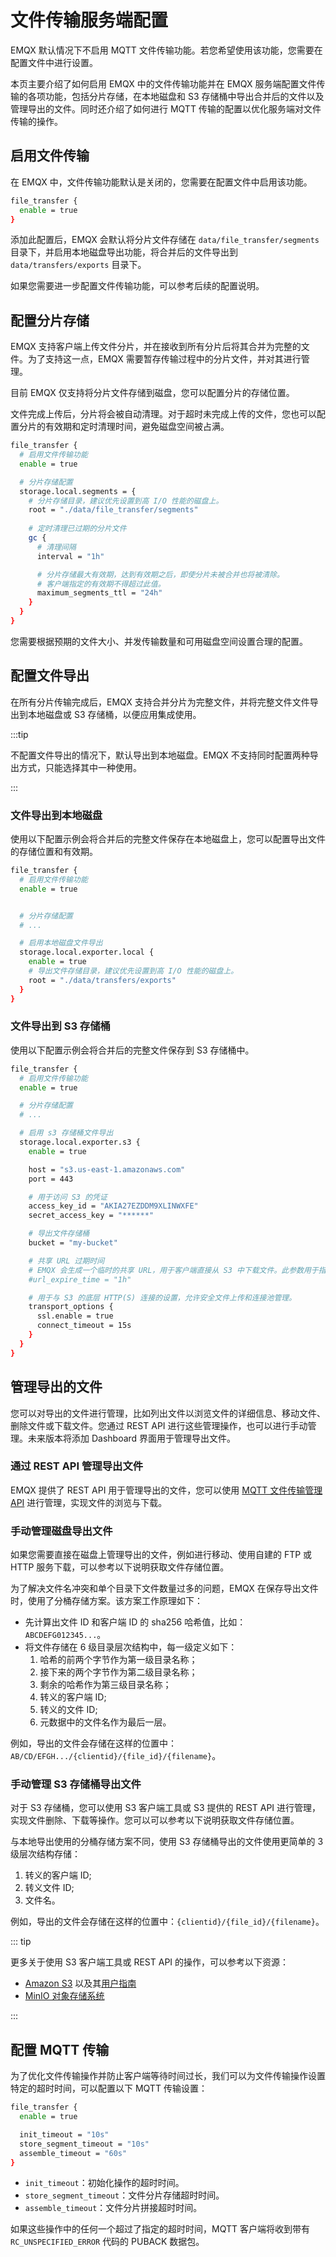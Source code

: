 # 文件传输服务端配置

EMQX 默认情况下不启用 MQTT 文件传输功能。若您希望使用该功能，您需要在配置文件中进行设置。

本页主要介绍了如何启用 EMQX 中的文件传输功能并在 EMQX 服务端配置文件传输的各项功能，包括分片存储，在本地磁盘和 S3 存储桶中导出合并后的文件以及管理导出的文件。同时还介绍了如何进行 MQTT 传输的配置以优化服务端对文件传输的操作。

## 启用文件传输

在 EMQX 中，文件传输功能默认是关闭的，您需要在配置文件中启用该功能。

```bash
file_transfer {
  enable = true
}
```

添加此配置后，EMQX 会默认将分片文件存储在 `data/file_transfer/segments` 目录下，并启用本地磁盘导出功能，将合并后的文件导出到 `data/transfers/exports` 目录下。

如果您需要进一步配置文件传输功能，可以参考后续的配置说明。

## 配置分片存储

EMQX 支持客户端上传文件分片，并在接收到所有分片后将其合并为完整的文件。为了支持这一点，EMQX 需要暂存传输过程中的分片文件，并对其进行管理。

目前 EMQX 仅支持将分片文件存储到磁盘，您可以配置分片的存储位置。

文件完成上传后，分片将会被自动清理。对于超时未完成上传的文件，您也可以配置分片的有效期和定时清理时间，避免磁盘空间被占满。

```bash
file_transfer {
  # 启用文件传输功能
  enable = true

  # 分片存储配置
  storage.local.segments = {
    # 分片存储目录，建议优先设置到高 I/O 性能的磁盘上。
    root = "./data/file_transfer/segments"
    
    # 定时清理已过期的分片文件
    gc {
      # 清理间隔
      interval = "1h"

      # 分片存储最大有效期，达到有效期之后，即使分片未被合并也将被清除。
      # 客户端指定的有效期不得超过此值。
      maximum_segments_ttl = "24h"
    }
  }
}
```

您需要根据预期的文件大小、并发传输数量和可用磁盘空间设置合理的配置。

## 配置文件导出

在所有分片传输完成后，EMQX 支持合并分片为完整文件，并将完整文件文件导出到本地磁盘或 S3 存储桶，以便应用集成使用。

:::tip

不配置文件导出的情况下，默认导出到本地磁盘。EMQX 不支持同时配置两种导出方式，只能选择其中一种使用。

:::

### 文件导出到本地磁盘

使用以下配置示例会将合并后的完整文件保存在本地磁盘上，您可以配置导出文件的存储位置和有效期。

```bash
file_transfer {
  # 启用文件传输功能
  enable = true


  # 分片存储配置
  # ...

  # 启用本地磁盘文件导出
  storage.local.exporter.local {
    enable = true
    # 导出文件存储目录，建议优先设置到高 I/O 性能的磁盘上。
    root = "./data/transfers/exports"
  }
}
```

### 文件导出到 S3 存储桶

使用以下配置示例会将合并后的完整文件保存到 S3 存储桶中。

```bash
file_transfer {
  # 启用文件传输功能
  enable = true

  # 分片存储配置
  # ...

  # 启用 s3 存储桶文件导出
  storage.local.exporter.s3 {
    enable = true

    host = "s3.us-east-1.amazonaws.com"
    port = 443

    # 用于访问 S3 的凭证
    access_key_id = "AKIA27EZDDM9XLINWXFE"
    secret_access_key = "******"

    # 导出文件存储桶
    bucket = "my-bucket"

    # 共享 URL 过期时间
    # EMQX 会生成一个临时的共享 URL，用于客户端直接从 S3 中下载文件。此参数用于指定 EMQX 通过 API 返回的文件下载 URL 的过期时间，过期后 URL 将不可用，实际 S3 中文件仍然存在。
    #url_expire_time = "1h"

    # 用于与 S3 的底层 HTTP(S) 连接的设置，允许安全文件上传和连接池管理。
    transport_options {
      ssl.enable = true
      connect_timeout = 15s
    }
  }
}
```

## 管理导出的文件

您可以对导出的文件进行管理，比如列出文件以浏览文件的详细信息、移动文件、删除文件或下载文件。您通过 REST API 进行这些管理操作，也可以进行手动管理。未来版本将添加 Dashboard 界面用于管理导出文件。

### 通过 REST API 管理导出文件

EMQX 提供了 REST API 用于管理导出的文件，您可以使用 [MQTT 文件传输管理 API](https://docs.emqx.com/zh/enterprise/v5.3/admin/api-docs.html#tag/File-Transfer) 进行管理，实现文件的浏览与下载。

### 手动管理磁盘导出文件

如果您需要直接在磁盘上管理导出的文件，例如进行移动、使用自建的 FTP 或 HTTP 服务下载，可以参考以下说明获取文件存储位置。

为了解决文件名冲突和单个目录下文件数量过多的问题，EMQX 在保存导出文件时，使用了分桶存储方案。该方案工作原理如下：

- 先计算出文件 ID 和客户端 ID 的 sha256 哈希值，比如：`ABCDEFG012345...`。
- 将文件存储在 6 级目录层次结构中，每一级定义如下：
  1. 哈希的前两个字节作为第一级目录名称；
  2. 接下来的两个字节作为第二级目录名称；
  3. 剩余的哈希作为第三级目录名称；
  4. 转义的客户端 ID;
  5. 转义的文件 ID;
  6. 元数据中的文件名作为最后一层。

例如，导出的文件会存储在这样的位置中：`AB/CD/EFGH.../{clientid}/{file_id}/{filename}`。

### 手动管理 S3 存储桶导出文件

对于 S3 存储桶，您可以使用 S3 客户端工具或 S3 提供的 REST API 进行管理，实现文件删除、下载等操作。您可以可以参考以下说明获取文件存储位置。

与本地导出使用的分桶存储方案不同，使用 S3 存储桶导出的文件使用更简单的 3 级层次结构存储：

1. 转义的客户端 ID;
2. 转义文件 ID;
3. 文件名。

例如，导出的文件会存储在这样的位置中：`{clientid}/{file_id}/{filename}`。

::: tip

更多关于使用 S3 客户端工具或 REST API 的操作，可以参考以下资源：

-  [Amazon S3](https://aws.amazon.com/cn/s3/) 以及其[用户指南](https://docs.aws.amazon.com/zh_cn/AmazonS3/latest/userguide/Welcome.html)
- [MinIO 对象存储系统](https://min.io/)

:::

## 配置 MQTT 传输

为了优化文件传输操作并防止客户端等待时间过长，我们可以为文件传输操作设置特定的超时时间，可以配置以下 MQTT 传输设置：

```bash
file_transfer {
  enable = true

  init_timeout = "10s"
  store_segment_timeout = "10s"
  assemble_timeout = "60s"
}
```

- `init_timeout`：初始化操作的超时时间。
- `store_segment_timeout`：文件分片存储超时时间。
- `assemble_timeout`：文件分片拼接超时时间。

如果这些操作中的任何一个超过了指定的超时时间，MQTT 客户端将收到带有 `RC_UNSPECIFIED_ERROR` 代码的 PUBACK 数据包。
